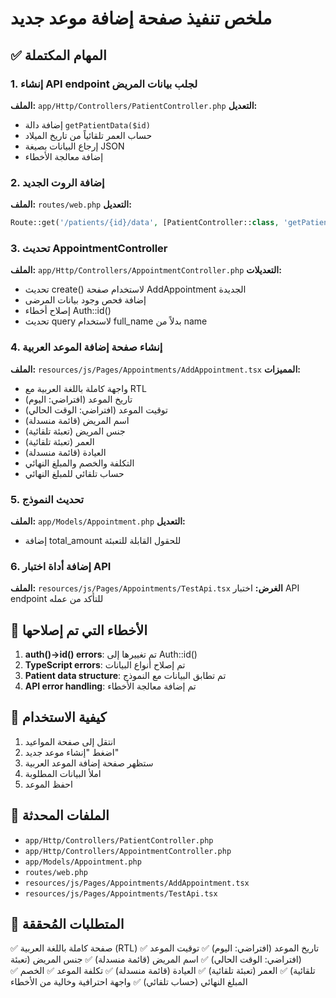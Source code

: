 # ملخص تنفيذ صفحة إضافة موعد جديد

## ✅ المهام المكتملة

### 1. إنشاء API endpoint لجلب بيانات المريض
**الملف:** `app/Http/Controllers/PatientController.php`
**التعديل:**
- إضافة دالة `getPatientData($id)`
- حساب العمر تلقائياً من تاريخ الميلاد
- إرجاع البيانات بصيغة JSON
- إضافة معالجة الأخطاء

### 2. إضافة الروت الجديد
**الملف:** `routes/web.php`
**التعديل:**
```php
Route::get('/patients/{id}/data', [PatientController::class, 'getPatientData'])->name('patients.data');
```

### 3. تحديث AppointmentController
**الملف:** `app/Http/Controllers/AppointmentController.php`
**التعديلات:**
- تحديث create() لاستخدام صفحة AddAppointment الجديدة
- إضافة فحص وجود بيانات المرضى
- إصلاح أخطاء Auth::id()
- تحديث query لاستخدام full_name بدلاً من name

### 4. إنشاء صفحة إضافة الموعد العربية
**الملف:** `resources/js/Pages/Appointments/AddAppointment.tsx`
**المميزات:**
- واجهة كاملة باللغة العربية مع RTL
- تاريخ الموعد (افتراضي: اليوم)
- توقيت الموعد (افتراضي: الوقت الحالي)
- اسم المريض (قائمة منسدلة)
- جنس المريض (تعبئة تلقائية)
- العمر (تعبئة تلقائية)
- العيادة (قائمة منسدلة)
- التكلفة والخصم والمبلغ النهائي
- حساب تلقائي للمبلغ النهائي

### 5. تحديث النموذج
**الملف:** `app/Models/Appointment.php`
**التعديل:**
- إضافة total_amount للحقول القابلة للتعبئة

### 6. إضافة أداة اختبار API
**الملف:** `resources/js/Pages/Appointments/TestApi.tsx`
**الغرض:** اختبار API endpoint للتأكد من عمله

## 🔧 الأخطاء التي تم إصلاحها

1. **auth()->id() errors**: تم تغييرها إلى Auth::id()
2. **TypeScript errors**: تم إصلاح أنواع البيانات
3. **Patient data structure**: تم تطابق البيانات مع النموذج
4. **API error handling**: تم إضافة معالجة الأخطاء

## 🚀 كيفية الاستخدام

1. انتقل إلى صفحة المواعيد
2. اضغط "إنشاء موعد جديد"
3. ستظهر صفحة إضافة الموعد العربية
4. املأ البيانات المطلوبة
5. احفظ الموعد

## 📁 الملفات المحدثة

- `app/Http/Controllers/PatientController.php`
- `app/Http/Controllers/AppointmentController.php`
- `app/Models/Appointment.php`
- `routes/web.php`
- `resources/js/Pages/Appointments/AddAppointment.tsx`
- `resources/js/Pages/Appointments/TestApi.tsx`

## 🎯 المتطلبات المُحققة

✅ صفحة كاملة باللغة العربية (RTL)
✅ تاريخ الموعد (افتراضي: اليوم)
✅ توقيت الموعد (افتراضي: الوقت الحالي)
✅ اسم المريض (قائمة منسدلة)
✅ جنس المريض (تعبئة تلقائية)
✅ العمر (تعبئة تلقائية)
✅ العيادة (قائمة منسدلة)
✅ تكلفة الموعد
✅ الخصم
✅ المبلغ النهائي (حساب تلقائي)
✅ واجهة احترافية وخالية من الأخطاء